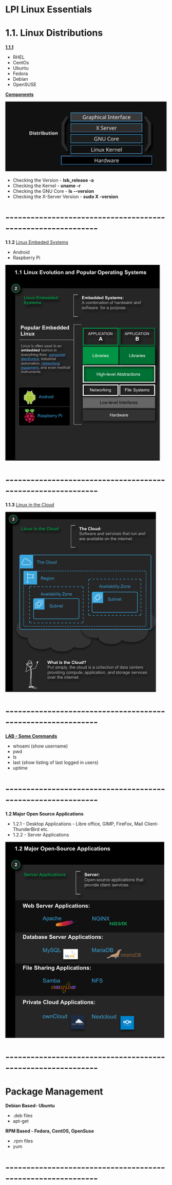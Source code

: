 # LPI Linux Essentials

# 1.1. Linux Distributions

<ins>**1.1.1**</ins> 
- RHEL
- CentOs
- Ubuntu
- Fedora
- Debian
- OpenSUSE

<ins>**Components**</ins>

**![alt text](https://github.com/shubhdev79/LinuxCommands/blob/master/Components.png)**

- Checking the Version - **lsb_release -a**
- Checking the Kernel - **uname -r**
- Checking the GNU Core - **ls --version**
- Checking the X-Server Version - **sudo X -version**
# ------------------------------------------------------------

**1.1.2**
<ins> Linux Embeded Systems </ins>
- Android
- Raspberry Pi

**![alt text](https://github.com/shubhdev79/LinuxCommands/blob/master/1.1.2.png)**

# ------------------------------------------------------------

**1.1.3**
<ins> Linux in the Cloud </ins>

**![alt text](https://github.com/shubhdev79/LinuxCommands/blob/master/1.1.3.png)**

# ------------------------------------------------------------

<ins>**LAB - Some Commands**</ins>
- whoami (show username)
- pwd
- ls
- last (show listing of last logged in users)
- uptime 

# ------------------------------------------------------------

**1.2 Major Open Source Applications**

- 1.2.1 - Desktop Applications - Libre office, GIMP, FireFox, Mail Client- ThunderBird etc.
- 1.2.2 - Server Applications 

**![alt text](https://github.com/shubhdev79/LinuxCommands/blob/master/1.2.2.png)**

# ------------------------------------------------------------

# Package Management
**Debian Based- Ubuntu**
- .deb files
- apt-get

**RPM Based - Fedora, CentOS, OpenSuse**
- .rpm files
- yum 

# ------------------------------------------------------------

